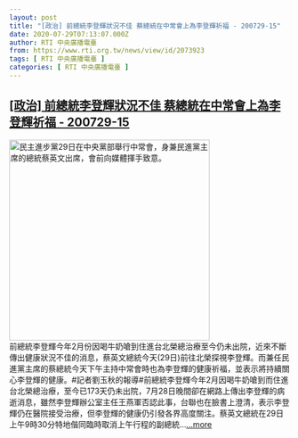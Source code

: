 ```yaml
---
layout: post
title: "[政治] 前總統李登輝狀況不佳 蔡總統在中常會上為李登輝祈福 - 200729-15"
date: 2020-07-29T07:13:07.000Z
author: RTI 中央廣播電臺
from: https://www.rti.org.tw/news/view/id/2073923
tags: [ RTI 中央廣播電臺 ]
categories: [ RTI 中央廣播電臺 ]
---
```

<!--1596006787000-->
[[政治] 前總統李登輝狀況不佳 蔡總統在中常會上為李登輝祈福 - 200729-15](https://www.rti.org.tw/news/view/id/2073923)
------

<div>
<img src="https://static.rti.org.tw/assets/thumbnails/2020/07/29/20200729000055M.jpg" width="360" alt="民主進步黨29日在中央黨部舉行中常會，身兼民進黨主席的總統蔡英文出席，會前向媒體揮手致意。" title="民主進步黨29日在中央黨部舉行中常會，身兼民進黨主席的總統蔡英文出席，會前向媒體揮手致意。"><br>前總統李登輝今年2月份因喝牛奶嗆到住進台北榮總治療至今仍未出院，近來不斷傳出健康狀況不佳的消息，蔡英文總統今天(29日)前往北榮探視李登輝。而兼任民進黨主席的蔡總統今天下午主持中常會時也為李登輝的健康祈福，並表示將持續關心李登輝的健康。#記者劉玉秋的報導#前總統李登輝今年2月因喝牛奶嗆到而住進台北榮總治療，至今已173天仍未出院，7月28日晚間卻在網路上傳出李登輝的病逝消息，雖然李登輝辦公室主任王燕軍否認此事，台聯也在臉書上澄清，表示李登輝仍在醫院接受治療，但李登輝的健康仍引發各界高度關注。蔡英文總統在29日上午9時30分特地偕同臨時取消上午行程的副總統...<a target="_blank" href="https://www.rti.org.tw/news/view/id/2073923">...more</a>
</div>

